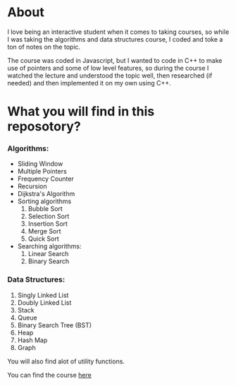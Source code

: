 # About
I love being an interactive student when it comes to taking courses, so while I was taking the algorithms and data structures course, I coded and toke a ton of 
notes on the topic. 

The course was coded in Javascript, but I wanted to code in C++ to make use of pointers and some of low level features, so during the course I watched the 
lecture and understood the topic well, then researched (if needed) and then implemented it on my own using C++. 

# What you will find in this reposotory? 
### Algorithms: 
  * Sliding Window 
  * Multiple Pointers
  * Frequency Counter 
  * Recursion
  * Dijkstra's Algorithm
  * Sorting algorithms
    1. Bubble Sort
    2. Selection Sort
    3. Insertion Sort
    4. Merge Sort
    5. Quick Sort
  * Searching algorithms: 
    1. Linear Search 
    2. Binary Search
### Data Structures: 
  1. Singly Linked List
  2. Doubly Linked List
  3. Stack
  4. Queue 
  5. Binary Search Tree (BST)
  6. Heap
  7. Hash Map
  8. Graph
  
You will also find alot of utility functions.
  
You can find the course [here](https://www.udemy.com/course/js-algorithms-and-data-structures-masterclass/)
